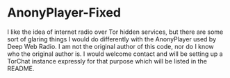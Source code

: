 AnonyPlayer-Fixed
=================

I like the idea of internet radio over Tor hidden services, but there are some sort of glaring things I would do differently with the AnonyPlayer used by Deep Web Radio. I am not the original author of this code, nor do I know who the original author is. I would welcome contact and will be setting up a TorChat instance expressly for that purpose which will be listed in the README.
